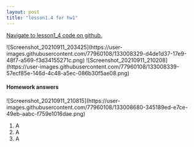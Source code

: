 ```yaml
---
layout: post
title: "lesson1.4 for hw1"
---
```


<a href="https://github.ccs.neu.edu/senyan/lesson1_4">Navigate to lesson1_4 code on github.</a>
<P> </p>
![Screenshot_20210911_203425](https://user-images.githubusercontent.com/77960108/133008329-d4de1d37-17e9-48f7-a569-f3d34155271c.png)
![Screenshot_20210911_210208](https://user-images.githubusercontent.com/77960108/133008339-57ecf85e-146d-4c48-a5ec-086b30f5ae08.png)


<P></p>
<p></p>

<h4> Homework answers </h4>
![Screenshot_20210911_210815](https://user-images.githubusercontent.com/77960108/133008680-345189ed-e7ce-49eb-aabc-f759e1016dae.png)

<ol>
  <li>A</li>
  <li>A</li>
  <li>A</li>
</ol>
